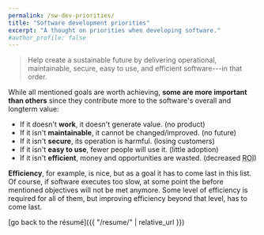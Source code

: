 ```yaml
---
permalink: /sw-dev-priorities/
title: "Software development priorities"
excerpt: "A thought on priorities when developing software."
#author_profile: false
---
```


> Help create a sustainable future by delivering operational, maintainable, secure, easy to use, and efficient software---in that order.

While all mentioned goals are worth achieving, **some are more important than others** since they contribute more to the software's overall and longterm value:
- If it doesn't **work**, it doesn't generate value. (no product)
- If it isn't **maintainable**, it cannot be changed/improved. (no future)
- If it isn't **secure**, its operation is harmful. (losing customers)
- If it isn't **easy to use**, fewer people will use it. (little adoption)
- If it isn't **efficient**, money and opportunities are wasted. (decreased <abbr title="Return of Investment">ROI</abbr>)

**Efficiency**, for example, is nice, but as a goal it has to come last in this list. Of course, if software executes too slow, at some point the before mentioned objectives will not be met anymore. Some level of efficiency is required for all of them, but improving efficiency beyond that level, has to come last.

[go back to the résumé]({{ "/resume/" | relative_url }})
